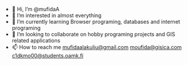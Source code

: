 - 👋 Hi, I’m @mufidaA
- 👀 I’m interested in almost everything
- 🌱 I’m currently learning Browser programing, databases and internet programing
- 💞️ I’m looking to collaborate on hobby programing projects and GIS related applications
- 📫 How to reach me mufidaalakulju@gmail.com
                      moufida@gisica.com
                      c1dkmo00@students.oamk.fi

<!---
mufidaA/mufidaA is a ✨ special ✨ repository because its `README.md` (this file) appears on your GitHub profile.
You can click the Preview link to take a look at your changes.
--->
